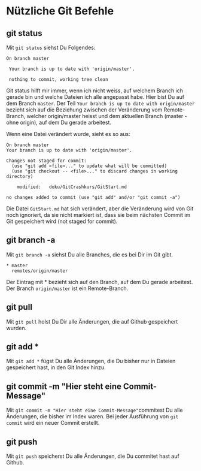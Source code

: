 # Nützliche Git Befehle #

## git status ## 

Mit `git status` siehst Du Folgendes:

```
On branch master

 Your branch is up to date with 'origin/master'.

 nothing to commit, working tree clean
 ```
Git status hilft mir immer, wenn ich nicht weiss, auf welchem Branch ich gerade bin und welche Dateien ich alle angepasst habe. Hier bist Du auf dem Branch `master`. Der Teil `Your branch is up to date with origin/master` bezieht sich auf die Beziehung zwischen der Veränderung vom Remote-Branch, welcher origin/master heisst und dem aktuellen Branch (master - ohne origin), auf dem Du gerade arbeitest.

Wenn eine Datei verändert wurde, sieht es so aus:

```
On branch master
Your branch is up to date with 'origin/master'.

Changes not staged for commit:
  (use "git add <file>..." to update what will be committed)
  (use "git checkout -- <file>..." to discard changes in working directory)

	modified:   doku/GitCrashkurs/GitStart.md

no changes added to commit (use "git add" and/or "git commit -a")
 ```

Die Datei `GitStart.md` hat sich verändert, aber die Veränderung wird von Git noch ignoriert, da sie nicht markiert ist, dass sie beim nächsten Commit im Git gespeichert wird (not staged for commit).

## git branch -a ##
 
Mit `git branch -a` siehst Du alle Branches, die es bei Dir im Git gibt.

```
* master
  remotes/origin/master
```

Der Eintrag mit * bezieht sich auf den Branch, auf dem Du gerade arbeitest. Der Branch `origin/master` ist ein Remote-Branch. 



## git pull ##

Mit `git pull` holst Du Dir alle Änderungen, die auf Github gespeichert wurden.


## git add * ##

Mit `git add *` fügst Du alle Änderungen, die Du bisher nur in Dateien gespeichert hast, in den Git Index hinzu.


## git commit -m "Hier steht eine Commit-Message" ## 

Mit `git commit -m "Hier steht eine Commit-Message"`commitest Du alle Änderungen, die bisher im Index waren. Bei jeder Ausführung von `git commit` wird ein neuer Commit erstellt. 

## git push ##

Mit `git push` speicherst Du alle Änderungen, die Du commitet hast auf Github.
